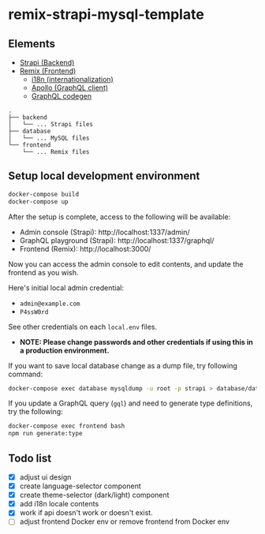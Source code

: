 # remix-strapi-mysql-template

## Elements

- [Strapi (Backend)](https://docs.strapi.io/)
- [Remix (Frontend)](https://remix.run/)
  - [i18n (internationalization)](https://www.i18next.com/)
  - [Apollo (GraphQL client)](https://www.apollographql.com/docs/)
  - [GraphQL codegen](https://the-guild.dev/graphql/codegen)

```
.
├── backend
│   └── ... Strapi files
├── database
│   └── ... MySQL files
└── frontend
    └── ... Remix files

```

## Setup local development environment

```sh
docker-compose build
docker-compose up
```

After the setup is complete, access to the following will be available:

- Admin console (Strapi): http://localhost:1337/admin/
- GraphQL playground (Strapi): http://localhost:1337/graphql/
- Frontend (Remix): http://localhost:3000/

Now you can access the admin console to edit contents, and update the frontend as you wish.

Here's initial local admin credential:

- `admin@example.com`
- `P4ssW0rd`

See other credentials on each `local.env` files.

- **NOTE: Please change passwords and other credentials if using this in a production environment.**

If you want to save local database change as a dump file, try following command:

```sh
docker-compose exec database mysqldump -u root -p strapi > database/data/init/init.sql
```

If you update a GraphQL query (`gql`) and need to generate type definitions, try the following:

```sh
docker-compose exec frontend bash
npm run generate:type
```

## Todo list

- [x] adjust ui design
- [x] create language-selector component
- [x] create theme-selector (dark/light) component
- [x] add i18n locale contents
- [x] work if api doesn't work or doesn't exist.
- [ ] adjust frontend Docker env or remove frontend from Docker env
